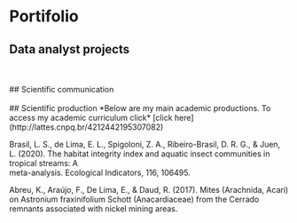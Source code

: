 ---
---

# Portifolio

## Data analyst projects
  <br />
  <br />
## Scientific communication 
  <br />
  <br />
## Scientific production 
    *Below are my main academic productions. To access my academic curriculum click* [click here](http://lattes.cnpq.br/4212442195307082)
    
  Brasil, L. S., de Lima, E. L., Spigoloni, Z. A., Ribeiro-Brasil, D. R. G., & Juen, L. (2020). The habitat integrity index and aquatic insect communities in tropical streams: A  
  meta-analysis. Ecological Indicators, 116, 106495.
    
  Abreu, K., Araújo, F., De Lima, E., & Daud, R. (2017). Mites (Arachnida, Acari) on Astronium fraxinifolium Schott (Anacardiaceae) from the Cerrado remnants associated with 
  nickel mining areas.
